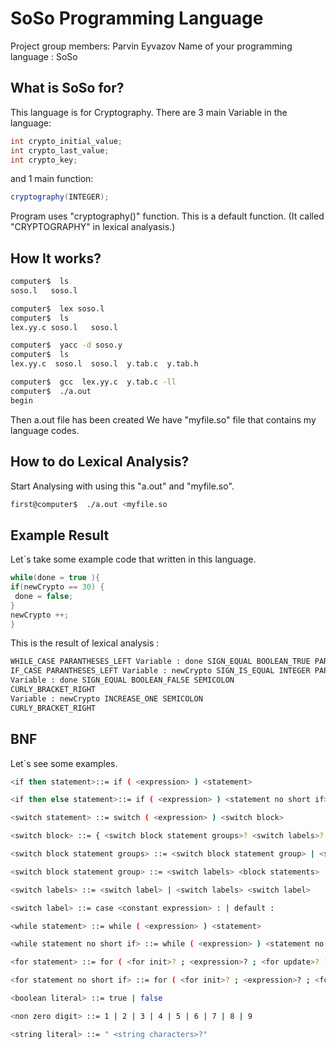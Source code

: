 #  SoSo  Programming Language 

Project group members: Parvin Eyvazov
Name of your programming language : SoSo

## What is SoSo for?
This language is for Cryptography. 
There are 3 main Variable in the language:
```java
int crypto_initial_value;
int crypto_last_value;
int crypto_key;
```
and 1 main function:
```java
cryptography(INTEGER);
```
Program uses "cryptography()" function. This is a default function. (It called "CRYPTOGRAPHY" in lexical analyasis.)

## How It works?

```bash
computer$  ls
soso.l   soso.l

computer$  lex soso.l
computer$  ls
lex.yy.c soso.l   soso.l

computer$  yacc -d soso.y
computer$  ls
lex.yy.c  soso.l  soso.l  y.tab.c  y.tab.h

computer$  gcc  lex.yy.c  y.tab.c -ll
computer$  ./a.out
begin

```

Then a.out file has been created
We have "myfile.so" file that contains my language codes.

## How to do Lexical Analysis?
Start Analysing with using this "a.out" and "myfile.so".

```bash
first@computer$  ./a.out <myfile.so
```

## Example Result
Let`s take some example code that written in this language.

```java
while(done = true ){
if(newCrypto == 30) {
 done = false;
}
newCrypto ++;
}
```

This is the result of lexical analysis : 

```bash
WHILE_CASE PARANTHESES_LEFT Variable : done SIGN_EQUAL BOOLEAN_TRUE PARANTHESES_RIGHT CURLY_BRACKET_LEFT
IF_CASE PARANTHESES_LEFT Variable : newCrypto SIGN_IS_EQUAL INTEGER PARANTHESES_RIGHT CURLY_BRACKET_LEFT
Variable : done SIGN_EQUAL BOOLEAN_FALSE SEMICOLON
CURLY_BRACKET_RIGHT
Variable : newCrypto INCREASE_ONE SEMICOLON
CURLY_BRACKET_RIGHT
```

## BNF
Let`s see some examples.

```bash
<if then statement>::= if ( <expression> ) <statement>

<if then else statement>::= if ( <expression> ) <statement no short if> else <statement>

<switch statement> ::= switch ( <expression> ) <switch block>

<switch block> ::= { <switch block statement groups>? <switch labels>? }

<switch block statement groups> ::= <switch block statement group> | <switch block statement groups> <switch block statement group>

<switch block statement group> ::= <switch labels> <block statements>

<switch labels> ::= <switch label> | <switch labels> <switch label>

<switch label> ::= case <constant expression> : | default :

<while statement> ::= while ( <expression> ) <statement>

<while statement no short if> ::= while ( <expression> ) <statement no short if>.

<for statement> ::= for ( <for init>? ; <expression>? ; <for update>? ) <statement>

<for statement no short if> ::= for ( <for init>? ; <expression>? ; <for update>? ) <statement no short if>

<boolean literal> ::= true | false

<non zero digit> ::= 1 | 2 | 3 | 4 | 5 | 6 | 7 | 8 | 9

<string literal> ::= " <string characters>?"
```



